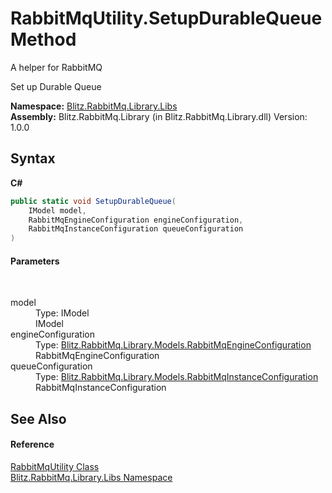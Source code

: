 # RabbitMqUtility.SetupDurableQueue Method 
A helper for RabbitMQ 

Set up Durable Queue

**Namespace:**&nbsp;<a href="2f73640b-4d66-6806-50a9-fe8154d67729.md">Blitz.RabbitMq.Library.Libs</a><br />**Assembly:**&nbsp;Blitz.RabbitMq.Library (in Blitz.RabbitMq.Library.dll) Version: 1.0.0

## Syntax

**C#**<br />
``` C#
public static void SetupDurableQueue(
	IModel model,
	RabbitMqEngineConfiguration engineConfiguration,
	RabbitMqInstanceConfiguration queueConfiguration
)
```


#### Parameters
&nbsp;<dl><dt>model</dt><dd>Type: IModel<br />IModel</dd><dt>engineConfiguration</dt><dd>Type: <a href="97e19ee0-0520-07e4-4558-0887bacbdad5.md">Blitz.RabbitMq.Library.Models.RabbitMqEngineConfiguration</a><br />RabbitMqEngineConfiguration</dd><dt>queueConfiguration</dt><dd>Type: <a href="bc1ca943-d40a-1fc4-5ffa-53d98b488acf.md">Blitz.RabbitMq.Library.Models.RabbitMqInstanceConfiguration</a><br />RabbitMqInstanceConfiguration</dd></dl>

## See Also


#### Reference
<a href="77bd9b3a-51ee-2ae4-1600-194e25b1c020.md">RabbitMqUtility Class</a><br /><a href="2f73640b-4d66-6806-50a9-fe8154d67729.md">Blitz.RabbitMq.Library.Libs Namespace</a><br />